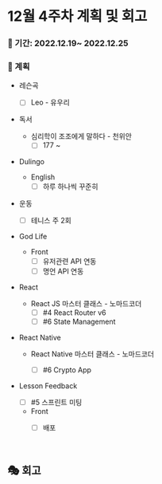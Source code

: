 # 12월 4주차 계획 및 회고

### 📆 기간: 2022.12.19~ 2022.12.25

### 📑 계획

- 레슨곡

  - [ ] Leo - 유우리
- 독서
  - 심리학이 조조에게 말하다 - 천위안
    - [ ] 177 ~ 
- Dulingo
  - English
    - [ ] 하루 하나씩 꾸준히
- 운동
  - [ ] 테니스 주 2회
- God Life
  - Front
    - [ ] 유저관련 API 연동
    - [ ] 명언 API 연동
- React
  - React JS 마스터 클래스 - 노마드코더
    - [ ] #4 React Router v6
    - [ ] #6 State Management
- React Native

  - React Native 마스터 클래스 - 노마드코더

    - [ ] #6 Crypto App
- Lesson Feedback
  - [ ] #5 스프린트 미팅
  - Front
    - [ ] 배포
  


<br/>

## 🎭 회고

